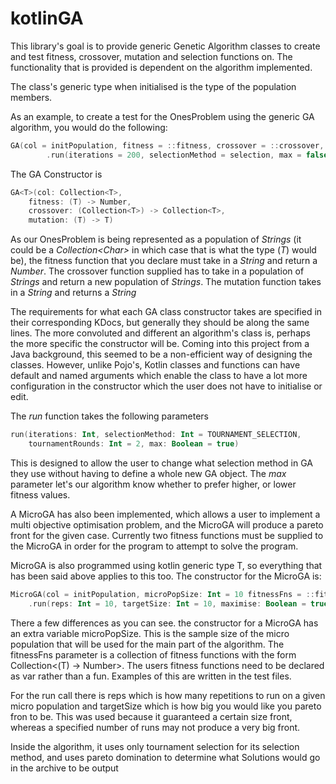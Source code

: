# kotlinGA

This library's goal is to provide generic Genetic Algorithm classes to create and test fitness, crossover, mutation and selection functions on. The functionality that is provided is dependent on the algorithm implemented.

The class's generic type when initialised is the type of the population members.

As an example, to create a test for the OnesProblem using the generic GA algorithm, you would do the following:

```kotlin
GA(col = initPopulation, fitness = ::fitness, crossover = ::crossover, mutation = ::mutation)
		.run(iterations = 200, selectionMethod = selection, max = false)
```

The GA Constructor is 
```kotlin
GA<T>(col: Collection<T>, 
	fitness: (T) -> Number, 
	crossover: (Collection<T>) -> Collection<T>, 
	mutation: (T) -> T)
```
As our OnesProblem is being represented as a population of _Strings_ (it could be a _Collection&lt;Char&gt;_ in which case that is what the type (_T_) would be), the fitness function that you declare must take in a _String_ and return a _Number_. 
The crossover function supplied has to take in a population of _Strings_ and return a new population of _Strings_.
The mutation function takes in a _String_ and returns a _String_

The requirements for what each GA class constructor takes are specified in their corresponding KDocs, but generally they should be along the same lines. The more convoluted and different an algorithm's class is, perhaps the more specific the constructor will be. Coming into this project from a Java background, this seemed to be a non-efficient way of designing the classes. However, unlike Pojo's, Kotlin classes and functions can have default and named arguments which enable the class to have a lot more configuration in the constructor which the user does not have to initialise or edit.

The _run_ function takes the following parameters

```kotlin
run(iterations: Int, selectionMethod: Int = TOURNAMENT_SELECTION, 
	tournamentRounds: Int = 2, max: Boolean = true)
```

This is designed to allow the user to change what selection method in GA they use without having to define a whole new GA object. 
The _max_ parameter let's our algorithm know whether to prefer higher, or lower fitness values.

A MicroGA has also been implemented, which allows a user to implement a multi objective optimisation problem, and the MicroGA will produce a pareto front for the given case. Currently two fitness functions must be supplied to the MicroGA in order for the program to attempt to solve the program. 

MicroGA is also programmed using kotlin generic type T, so everything that has been said above applies to this too. The constructor for the MicroGA is:

```kotlin
MicroGA(col = initPopulation, microPopSize: Int = 10 fitnessFns = ::fitness, crossover = ::crossover, mutation = ::mutation)
	.run(reps: Int = 10, targetSize: Int = 10, maximise: Boolean = true)
```

There a few differences as you can see. the constructor for a MicroGA has an extra variable microPopSize. This is the sample size of the micro population that will be used for the main part of the algorithm. The fitnessFns parameter is a collection of fitness functions with the form Collection<(T) -> Number>. The users fitness functions need to be declared as var rather than a fun. Examples of this are written in the test files.

For the run call there is reps which is how many repetitions to run on a given micro population and targetSize which is how big you would like you pareto fron to be. This was used because it guaranteed a certain size front, whereas a specified number of runs may not produce a very big front.

Inside the algorithm, it uses only tournament selection for its selection method, and uses pareto domination to determine what Solutions would go in the archive to be output


